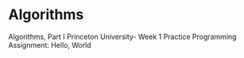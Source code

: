 # Algorithms
Algorithms, Part I  Princeton University-
Week 1
Practice Programming Assignment: Hello, World

